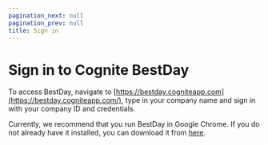 ```yaml
---
pagination_next: null
pagination_prev: null
title: Sign in
---
```


# Sign in to Cognite BestDay

To access BestDay, navigate to [https://bestday.cogniteapp.com](https://bestday.cogniteapp.com/), type in your company name and sign in with your company ID and credentials.

Currently, we recommend that you run BestDay in Google Chrome. If you do not already have it installed, you can download it from [here](https://www.google.com/chrome/b/).
